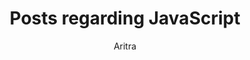 ---
title: Posts regarding JavaScript
author: Aritra
permalink: /javascript/
layout: category
taxonomy: Javascript
---